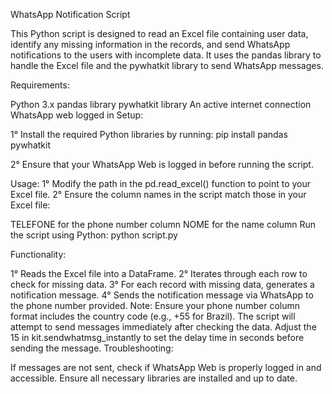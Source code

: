 WhatsApp Notification Script

This Python script is designed to read an Excel file containing user data, identify any missing information in the records, and send WhatsApp notifications to the users with incomplete data. It uses the pandas library to handle the Excel file and the pywhatkit library to send WhatsApp messages.

Requirements:

Python 3.x
pandas library
pywhatkit library
An active internet connection
WhatsApp web logged in
Setup:

1° Install the required Python libraries by running:
pip install pandas pywhatkit

2° Ensure that your WhatsApp Web is logged in before running the script.

Usage:
1° Modify the path in the pd.read_excel() function to point to your Excel file.
2° Ensure the column names in the script match those in your Excel file:

TELEFONE for the phone number column
NOME for the name column
Run the script using Python:
python script.py

Functionality:

1° Reads the Excel file into a DataFrame.
2° Iterates through each row to check for missing data.
3° For each record with missing data, generates a notification message.
4° Sends the notification message via WhatsApp to the phone number provided.
Note:
Ensure your phone number column format includes the country code (e.g., +55 for Brazil).
The script will attempt to send messages immediately after checking the data. Adjust the 15 in kit.sendwhatmsg_instantly to set the delay time in seconds before sending the message.
Troubleshooting:

If messages are not sent, check if WhatsApp Web is properly logged in and accessible.
Ensure all necessary libraries are installed and up to date.

